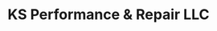 ---
title: "KS Performance & Repair LLC"
url: /stanley/ks-performance-und-repair-llc/
shop: Autowerkstatt
---